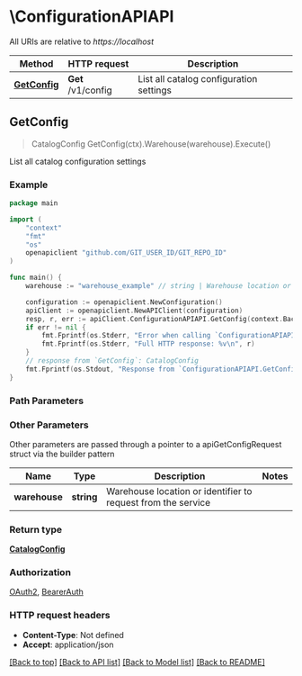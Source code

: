 # \ConfigurationAPIAPI

All URIs are relative to *https://localhost*

Method | HTTP request | Description
------------- | ------------- | -------------
[**GetConfig**](ConfigurationAPIAPI.md#GetConfig) | **Get** /v1/config | List all catalog configuration settings



## GetConfig

> CatalogConfig GetConfig(ctx).Warehouse(warehouse).Execute()

List all catalog configuration settings



### Example

```go
package main

import (
	"context"
	"fmt"
	"os"
	openapiclient "github.com/GIT_USER_ID/GIT_REPO_ID"
)

func main() {
	warehouse := "warehouse_example" // string | Warehouse location or identifier to request from the service (optional)

	configuration := openapiclient.NewConfiguration()
	apiClient := openapiclient.NewAPIClient(configuration)
	resp, r, err := apiClient.ConfigurationAPIAPI.GetConfig(context.Background()).Warehouse(warehouse).Execute()
	if err != nil {
		fmt.Fprintf(os.Stderr, "Error when calling `ConfigurationAPIAPI.GetConfig``: %v\n", err)
		fmt.Fprintf(os.Stderr, "Full HTTP response: %v\n", r)
	}
	// response from `GetConfig`: CatalogConfig
	fmt.Fprintf(os.Stdout, "Response from `ConfigurationAPIAPI.GetConfig`: %v\n", resp)
}
```

### Path Parameters



### Other Parameters

Other parameters are passed through a pointer to a apiGetConfigRequest struct via the builder pattern


Name | Type | Description  | Notes
------------- | ------------- | ------------- | -------------
 **warehouse** | **string** | Warehouse location or identifier to request from the service | 

### Return type

[**CatalogConfig**](CatalogConfig.md)

### Authorization

[OAuth2](../README.md#OAuth2), [BearerAuth](../README.md#BearerAuth)

### HTTP request headers

- **Content-Type**: Not defined
- **Accept**: application/json

[[Back to top]](#) [[Back to API list]](../README.md#documentation-for-api-endpoints)
[[Back to Model list]](../README.md#documentation-for-models)
[[Back to README]](../README.md)

